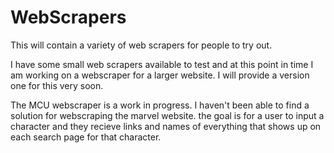 # WebScrapers
This will contain a variety of web scrapers for people to try out.

I have some small web scrapers available to test and at this point in time I am working on a webscraper for a larger website. 
I will provide a version one for this very soon.

The MCU webscraper is a work in progress.
I haven't been able to find a solution for webscraping the marvel website. the goal is for a user to input a character and they recieve links and names of everything that shows up on each search page for that character.
